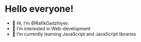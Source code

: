 # Hello everyone!

- 👋 Hi, I’m @RafikGadzhiyev
- 👀 I’m interested in Web-development
- 🌱 I’m currently learning JavaScript and JavaScript libraries
